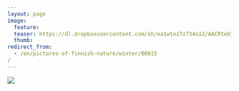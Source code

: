 ```yaml
---
layout: page
image:
  feature:
  teaser: https://dl.dropboxusercontent.com/sh/ea1wtnz7z734o12/AACRteUIyEL4irxQoBCbw_KVa/luontokuvat/talvi/DSC19752-245px.jpg
  thumb:
redirect_from:
  - /en/pictures-of-finnish-nature/winter/00015/
---
```


[![](https://dl.dropboxusercontent.com/sh/ea1wtnz7z734o12/AAAdzlhimkCO1q35MYehn7ena/luontokuvat/talvi/DSC19752-800px.jpg)](https://dl.dropboxusercontent.com/sh/ea1wtnz7z734o12/AAATD2A4JcENbBmCKIO3oMfwa/luontokuvat/talvi/DSC19752.jpg)

